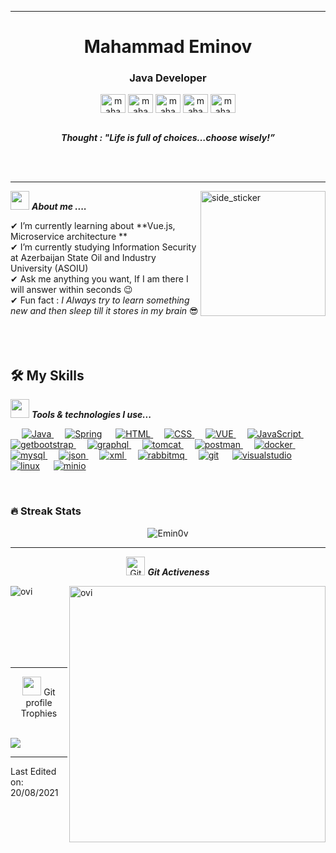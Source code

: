 
<p align="left"> 
 </p>
<hr>
<h1 align="center" >Mahammad Eminov</h1>
<h3 align="center">Java Developer </h3>
<p align="center">
<a href="https://www.linkedin.com/in/mahammademinov/" target="blank"><img align="center" src="https://image.flaticon.com/icons/png/128/174/174857.png" alt="mahammademinov" height="30" width="40" /></a>  
<a href="https://github.com/Emin0v" target="blank"><img align="center" src="https://www.vectorlogo.zone/logos/github/github-tile.svg" alt="mahammademinov" height="30" width="40" /></a>  
<a href="https://mahammademinov.medium.com/" target="blank"><img align="center" src="https://www.vectorlogo.zone/logos/medium/medium-tile.svg" alt="mahammademinov" height="30" width="40" /></a>  
<a href="https://wa.me/0775027313" target="blank"><img align="center" src="https://www.vectorlogo.zone/logos/whatsapp/whatsapp-tile.svg" alt="mahammademinov" height="30" width="40" /></a>  
<a href="https://t.me/Emin0v" target="blank"><img align="center" src="https://www.vectorlogo.zone/logos/telegram/telegram-icon.svg" alt="mahammademinov" height="30" width="40" /></a>
</p>

<p align="center">
  <br>
  <b><i align="center">Thought : "Life is full of choices…choose wisely!”</i></b> 
</p>
<br><br>

<hr>

<img align="right" width=200px height=200px alt="side_sticker" src="https://media.giphy.com/media/TEnXkcsHrP4YedChhA/giphy.gif" />

<img src="https://media.giphy.com/media/iY8CRBdQXODJSCERIr/giphy.gif" width="30px">&nbsp;***About me ....***

✔ I’m currently learning about **Vue.js, Microservice architecture **<br>
✔ I’m currently studying Information Security at Azerbaijan State Oil and Industry University (ASOIU)<br>
✔ Ask me anything you want, If I am there I will answer within seconds 😉<br>
✔ Fun fact : *I Always try to learn something new and then sleep till it stores in my brain* 😎<br><br><br><br>

## 🛠️ My Skills

 <img src="https://media.giphy.com/media/iY8CRBdQXODJSCERIr/giphy.gif" width="30px">&nbsp;***Tools & technologies I use...***

<p>
&emsp;
 <a href="">
       <img alt="Java" src="https://www.vectorlogo.zone/logos/java/java-ar21.svg"/>
     </a>
&emsp;
 <a href="https://spring.io/">
       <img alt="Spring" src="https://www.vectorlogo.zone/logos/springio/springio-ar21.svg"/></a>
&emsp; 
 <a href="https://html.com/">
       <img alt="HTML" src="https://www.vectorlogo.zone/logos/w3_html5/w3_html5-ar21.svg"/>
     </a>
&emsp;
 <a href="https://css-tricks.com/">
       <img alt="CSS" src="https://www.vectorlogo.zone/logos/netlifyapp_watercss/netlifyapp_watercss-ar21.svg"/>
     </a>
&emsp;
 <a href="https://vuejs.org/">
       <img alt="VUE" src="https://www.vectorlogo.zone/logos/vuejs/vuejs-ar21.svg"/>
     </a>
&emsp;
 <a href="https://www.javascript.com/">
       <img alt="JavaScript" src="https://www.vectorlogo.zone/logos/javascript/javascript-ar21.svg"/>
     </a>
&emsp;
 <a href="https://getbootstrap.com/">
       <img alt="getbootstrap" src="https://www.vectorlogo.zone/logos/getbootstrap/getbootstrap-ar21.svg"/>
     </a>
     &emsp;
      <a href="https://graphql.org/">
            <img alt="graphql" src="https://www.vectorlogo.zone/logos/graphql/graphql-ar21.svg"/>
          </a>
  &emsp;
     <a href="http://tomcat.apache.org/" target="_blank">
       <img alt="tomcat" src="https://www.vectorlogo.zone/logos/apache_tomcat/apache_tomcat-ar21.svg"/>
     </a>
  &emsp;
   <a href="https://www.postman.com/">
         <img alt="postman" src="https://www.vectorlogo.zone/logos/getpostman/getpostman-ar21.svg"/>
       </a>
  &emsp;
     <a href="https://www.docker.com/">
           <img alt="docker" src="https://www.vectorlogo.zone/logos/docker/docker-ar21.svg"/>
         </a>
  &emsp;
       <a href="https://www.mysql.com/">
               <img alt="mysql" src="https://www.vectorlogo.zone/logos/mysql/mysql-ar21.svg"/>
             </a>
  &emsp;
           <a href="https://www.json.org/json-en.html">
                   <img alt="json" src="https://www.vectorlogo.zone/logos/json/json-ar21.svg"/>
                 </a>
            &emsp;
              <a href="https://www.w3schools.com/xml/">
                               <img alt="xml" src="https://www.vectorlogo.zone/logos/w3c_xml/w3c_xml-ar21.svg"/>
                             </a>
                        &emsp;
                <a href="https://www.rabbitmq.com/">
                                 <img alt="rabbitmq" src="https://www.vectorlogo.zone/logos/rabbitmq/rabbitmq-ar21.svg"/>
                               </a>
  &emsp;
<a href="https://git-scm.com/"><img alt="git" src="https://www.vectorlogo.zone/logos/git-scm/git-scm-ar21.svg"/></a>
  &emsp;
  <a href="https://code.visualstudio.com/"><img alt="visualstudio" src="https://www.vectorlogo.zone/logos/visualstudio_code/visualstudio_code-ar21.svg"/></a>
    &emsp;
    <a href="https://www.linux.org/"><img alt="linux" src="https://www.vectorlogo.zone/logos/linux/linux-ar21.svg"/></a>
      &emsp;
      <a href="https://min.io/"><img alt="minio" src="https://www.vectorlogo.zone/logos/minioio/minioio-ar21.svg"/></a>
        &emsp;
</p>

<br/>

### 🔥 Streak Stats
<p align="center"><img src="https://github-readme-streak-stats.herokuapp.com/?user=Emin0v&theme=algolia" alt="Emin0v"  /></p>

<hr>
<p align="center">
 <img src="https://media.giphy.com/media/W5eoZHPpUx9sapR0eu/giphy.gif" width="30px" alt="Git"/>&nbsp;<i><b>Git Activeness</b></i></p>
 
<p><img align="left" src="https://github-readme-stats.vercel.app/api/top-langs?username=Emin0v&show_icons=true&locale=en&layout=compact&theme=chartreuse-dark" alt="ovi" /></p>
<p>&nbsp;<img align="right" src="https://github-readme-stats.vercel.app/api?username=Emin0v&show_icons=true&locale=en&theme=chartreuse-dark" alt="ovi" width="410" /></p>
<br><br><br><br><br>

<hr>

<p align="center"><img src="https://media.giphy.com/media/QaMcXSekUWx7aogAUr/giphy.gif" width="30" />&nbsp;Git profile Trophies</p><br>
<img src="https://github-profile-trophy.vercel.app/?username=Emin0v&theme=juicyfresh&no-bg=true" />


-----

Last Edited on: 20/08/2021